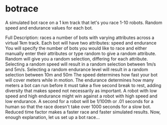 # botrace
A simulated bot race on a 1 km track that let's you race 1-10 robots. Random speed and endurance values for each bot.

Full Description: races a number of bots with varying attributes across a virtual 1km track.
Each bot will have two attributes: speed and endurance
You will specify the number of bots you would like to race and either manually enter their attributes or type random to give a random attribute.
Random will give you a random selection, differing for each attribute.
Selecting a random speed will result in a random selection between 1m/s and 5m/s.
Selecting a random endurance level will result in a random selection between 10m and 50m
The speed determines how fast your bot will cover meters while in motion.
The endurance determines how many meters a bot can run before it must take a five second break to rest, adding diversity that makes speed not necessarily as important.
A robot with low speed and high endurance might win against a robot with high speed and low endurance.
A second for a robot will be 1/100th or .01 seconds for a human so that the race doesn't take over 1000 seconds for a slow bot. Reduced time factor makes a faster race and faster simulated results.
Now, enough explanation, let us set up a bot race...
